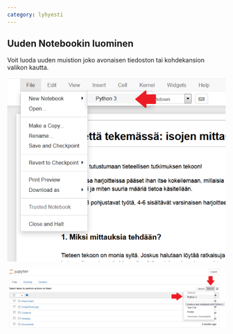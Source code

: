 ```yaml
---
category: lyhyesti
---
```


## Uuden Notebookin luominen

Voit luoda uuden muistion joko avonaisen tiedoston tai kohdekansion valikon kautta.

![new](../assets/img/new.png)

![new](../assets/img/tree2.png)
